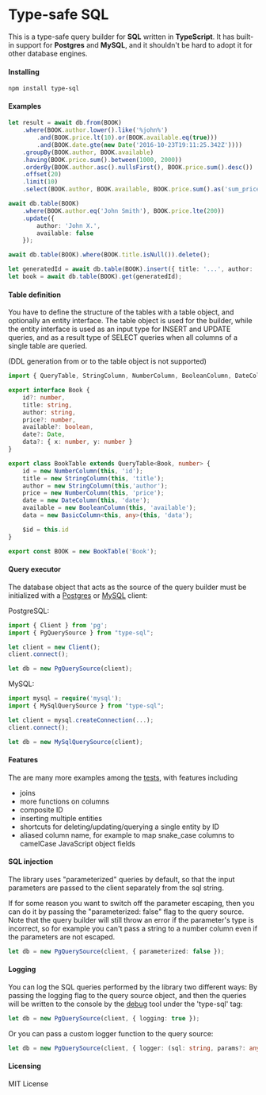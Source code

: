 # Type-safe SQL

This is a type-safe query builder for **SQL** written in **TypeScript**. It has built-in support for **Postgres** and **MySQL**, and it shouldn't be hard to adopt it for other database engines. 

#### Installing
`npm install type-sql`

#### Examples

```typescript
let result = await db.from(BOOK)
    .where(BOOK.author.lower().like('%john%')
        .and(BOOK.price.lt(10).or(BOOK.available.eq(true)))
        .and(BOOK.date.gte(new Date('2016-10-23T19:11:25.342Z'))))
    .groupBy(BOOK.author, BOOK.available)
    .having(BOOK.price.sum().between(1000, 2000))
    .orderBy(BOOK.author.asc().nullsFirst(), BOOK.price.sum().desc())
    .offset(20)
    .limit(10)
    .select(BOOK.author, BOOK.available, BOOK.price.sum().as('sum_price'));

await db.table(BOOK)
    .where(BOOK.author.eq('John Smith'), BOOK.price.lte(200))
    .update({
        author: 'John X.',
        available: false
    });

await db.table(BOOK).where(BOOK.title.isNull()).delete();

let generatedId = await db.table(BOOK).insert({ title: '...', author: '...' });
let book = await db.table(BOOK).get(generatedId);
```
#### Table definition
You have to define the structure of the tables with a table object, and optionally an entity interface. 
The table object is used for the builder, while the entity interface is used as an input type for INSERT and UPDATE queries, and as a result type of SELECT queries when all columns of a single table are queried.

(DDL generation from or to the table object is not supported)
```typescript
import { QueryTable, StringColumn, NumberColumn, BooleanColumn, DateColumn, BasicColumn } from "type-sql";

export interface Book {
    id?: number,
    title: string,
    author: string,
    price?: number,
    available?: boolean,
    date?: Date,
    data?: { x: number, y: number }
}

export class BookTable extends QueryTable<Book, number> {
    id = new NumberColumn(this, 'id');
    title = new StringColumn(this, 'title');
    author = new StringColumn(this,'author');
    price = new NumberColumn(this, 'price');
    date = new DateColumn(this, 'date');
    available = new BooleanColumn(this, 'available');
    data = new BasicColumn<this, any>(this, 'data');

    $id = this.id
}

export const BOOK = new BookTable('Book');
```

#### Query executor
The database object that acts as the source of the query builder must be initialized with a [Postgres](https://github.com/brianc/node-postgres) or [MySQL](https://github.com/mysqljs/mysql) client:

PostgreSQL:
```typescript
import { Client } from 'pg';
import { PgQuerySource } from "type-sql";

let client = new Client();
client.connect();

let db = new PgQuerySource(client);
```
MySQL:
```typescript
import mysql = require('mysql');
import { MySqlQuerySource } from "type-sql";

let client = mysql.createConnection(...);
client.connect();

let db = new MySqlQuerySource(client);
```

#### Features
The are many more examples among the [tests](https://github.com/ggmod/type-sql/tree/master/test), with features including
* joins
* more functions on columns
* composite ID
* inserting multiple entities
* shortcuts for deleting/updating/querying a single entity by ID
* aliased column name, for example to map snake_case columns to camelCase JavaScript object fields

#### SQL injection
The library uses "parameterized" queries by default, so that the input parameters are passed to the client separately from the sql string.

If for some reason you want to switch off the parameter escaping, then you can do it by passing the "parameterized: false" flag to the query source. Note that the query builder will still throw an error if the parameter's type is incorrect, so for example you can't pass a string to a number column even if the parameters are not escaped.
```typescript 
let db = new PgQuerySource(client, { parameterized: false });
``` 

#### Logging

You can log the SQL queries performed by the library two different ways:
By passing the logging flag to the query source object, and then the queries will be written to the console by the [debug](https://github.com/visionmedia/debug) tool under the 'type-sql' tag: 
```typescript 
let db = new PgQuerySource(client, { logging: true });
``` 
Or you can pass a custom logger function to the query source: 
```typescript 
let db = new PgQuerySource(client, { logger: (sql: string, params?: any[]) => { console.log(sql, params); }})
```

#### Licensing
MIT License
